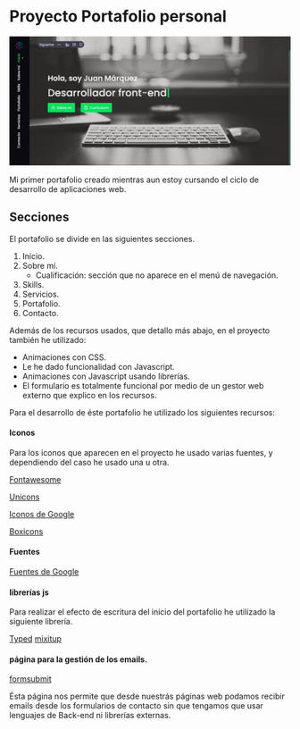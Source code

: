 # Proyecto Portafolio personal #

![](./img/portfolio.jpg)

Mi primer portafolio creado mientras aun estoy cursando el ciclo de desarrollo de aplicaciones web.

## Secciones

El portafolio se divide en las siguientes secciones.

1. Inicio.
2. Sobre mí.
    * Cualificación: sección que no aparece en el menú de navegación.
3. Skills.
4. Servicios.
5. Portafolio.
6. Contacto.

Además de los recursos usados, que detallo más abajo, en el proyecto también he utilizado:

* Animaciones con CSS.
* Le he dado funcionalidad con Javascript.
* Animaciones con Javascript usando librerías.
* El formulario es totalmente funcional por medio de un gestor web externo que explico en los recursos.


Para el desarrollo de éste portafolio he utilizado los siguientes recursos:

#### Iconos

Para los iconos que aparecen en el proyecto he usado varias fuentes, y dependiendo del caso he usado una u otra.

[Fontawesome](https://fontawesome.com/)

[Unicons](https://iconscout.com/)

[Iconos de Google](https://fonts.google.com/icons)

[Boxicons](https://boxicons.com/)

#### Fuentes

[Fuentes de Google](https://fonts.google.com/)

#### librerías js

Para realizar el efecto de escritura del inicio del portafolio he utilizado la siguiente librería.

[Typed](https://cdnjs.cloudflare.com/ajax/libs/typed.js/2.0.12/typed.min.js "Librería para hacer el efecto escritura.")
[mixitup](https://cdnjs.cloudflare.com/ajax/libs/mixitup/3.3.1/mixitup.min.js "Librería que nos permite hacer fácilmente un filtrado de elementos")


#### página para la gestión de los emails.
[formsubmit](https://formsubmit.co/)

Ésta página nos permite que desde nuestrás páginas web podamos recibir emails desde los formularios de contacto sin que tengamos que usar lenguajes de Back-end ni librerías externas.